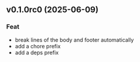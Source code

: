## v0.1.0rc0 (2025-06-09)

### Feat

- break lines of the body and footer automatically
- add a chore prefix
- add a deps prefix
